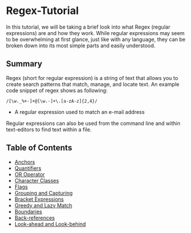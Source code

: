 # Regex-Tutorial
In this tutorial, we will be taking a brief look into what Regex (regular expressions) are and how they work. While regular expressions may seem to be overwhelming at first glance,
just like with any language, they can be broken down into its most simple parts and easily understood.

## Summary

Regex (short for regular expression) is a string of text that allows you to create search patterns that match, manage, and locate text. An example code snippet of regex shows as following:
```
/[\w._%+-]+@[\w.-]+\.[a-zA-z]{2,4}/
```
* A regular expression used to match an e-mail address

Regular expressions can also be used from the command line and within text-editors to find text within a file. 

## Table of Contents

- [Anchors](#anchors)
- [Quantifiers](#quantifiers)
- [OR Operator](#or-operator)
- [Character Classes](#character-classes)
- [Flags](#flags)
- [Grouping and Capturing](#grouping-and-capturing)
- [Bracket Expressions](#bracket-expressions)
- [Greedy and Lazy Match](#greedy-and-lazy-match)
- [Boundaries](#boundaries)
- [Back-references](#back-references)
- [Look-ahead and Look-behind](#look-ahead-and-look-behind)
